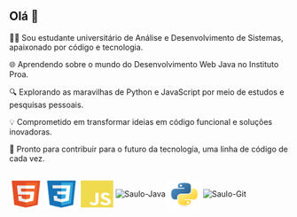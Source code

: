 ## Olá 👋

👨‍💻 Sou estudante universitário de Análise e Desenvolvimento de Sistemas, apaixonado por código e tecnologia.

🌐 Aprendendo sobre o mundo do Desenvolvimento Web Java no Instituto Proa.

🔍 Explorando as maravilhas de Python e JavaScript por meio de estudos e pesquisas pessoais.

💡 Comprometido em transformar ideias em código funcional e soluções inovadoras.

🚀 Pronto para contribuir para o futuro da tecnologia, uma linha de código de cada vez.

<div style="display: inline_block"><br>
   <img align="center" alt="Saulo-HTML" height="50" width="60" src="https://raw.githubusercontent.com/devicons/devicon/master/icons/html5/html5-original.svg">
  <img align="center" alt="Saulo-CSS" height="50" width="60" src="https://raw.githubusercontent.com/devicons/devicon/master/icons/css3/css3-original.svg">
  <img align="center" alt="Saulo-Js" height="50" width="60" src="https://raw.githubusercontent.com/devicons/devicon/master/icons/javascript/javascript-plain.svg">
<img align="center" alt="Saulo-Java" height="50" width="60" src="https://cdn.jsdelivr.net/gh/devicons/devicon/icons/java/java-original.svg">
  <img align="center" alt="Saulo-Python" height="50" width="60" src="https://raw.githubusercontent.com/devicons/devicon/master/icons/python/python-original.svg">
   <img align="center" alt="Saulo-Git" height="50" width="60" src="https://cdn.jsdelivr.net/gh/devicons/devicon/icons/git/git-original.svg">
</div>

